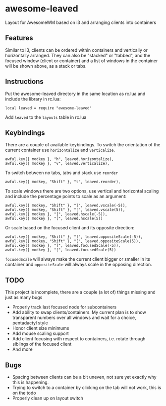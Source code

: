 awesome-leaved
==============

Layout for AwesomeWM based on i3 and arranging clients into containers

Features
--------

Similar to i3, clients can be ordered within containers and vertically or horizontally arranged. They can also be "stacked" or "tabbed", and the focused window (client or container) and a list of windows in the container will be shown above, as a stack or tabs.

Instructions
------------

Put the awesome-leaved directory in the same location as rc.lua and include the library in rc.lua:

    local leaved = require "awesome-leaved"
    
Add `leaved` to the `layouts` table in rc.lua

Keybindings
-----------

There are a couple of available keybindings.
To switch the orientation of the current container use `horizontalize` and `verticalize`.

    awful.key({ modkey }, "h", leaved.horizontalize),
    awful.key({ modkey }, "v", leaved.verticalize),

To switch between no tabs, tabs and stack use `reorder`

    awful.key({ modkey, "Shift" }, "t", leaved.reorder),


To scale windows there are two options, use vertical and horizontal scaling and include the percentage points to scale as an argument:

    awful.key({ modkey, "Shift" }, "]", leaved.vscale(-5)),
    awful.key({ modkey, "Shift" }, "[", leaved.vscale(5)),
    awful.key({ modkey }, "]", leaved.hscale(-5)),
    awful.key({ modkey }, "[", leaved.hscale(5))

Or scale based on the focused client and its opposite direction:

    awful.key({ modkey, "Shift" }, "]", leaved.oppositeScale(-5)),
    awful.key({ modkey, "Shift" }, "[", leaved.oppositeScale(5)),
    awful.key({ modkey }, "]", leaved.focusedScale(-5)),
    awful.key({ modkey }, "[", leaved.focusedScale(5))

`focusedScale` will always make the current client bigger or smaller in its container and `oppositeScale` will always scale in the opposing direction.

TODO
----

This project is incomplete, there are a couple (a lot of) things missing and just as many bugs

* Properly track last focused node for subcontainers
* Add ability to swap clients/containers. My current plan is to show transparent numbers over all windows and wait for a choice, pentadactyl style
* Honor client size minimums
* Add mouse scaling support
* Add client focusing with respect to containers, i.e. rotate through siblings of the focused client
* And more

Bugs
----

* Spacing between clients can be a bit uneven, not sure yet exactly why this is happening.
* Trying to switch to a container by clicking on the tab will not work, this is on the todo
* Properly clean up on layout switch
